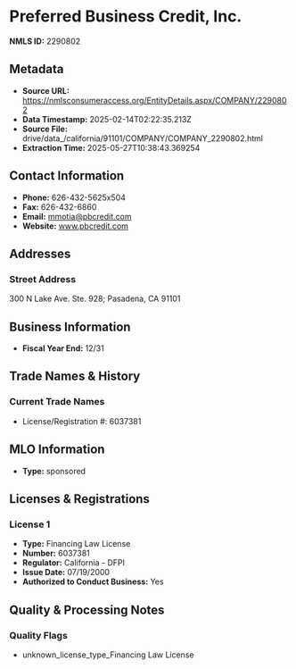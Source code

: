 # Preferred Business Credit, Inc.

**NMLS ID:** 2290802

## Metadata
- **Source URL:** https://nmlsconsumeraccess.org/EntityDetails.aspx/COMPANY/2290802
- **Data Timestamp:** 2025-02-14T02:22:35.213Z
- **Source File:** drive/data_/california/91101/COMPANY/COMPANY_2290802.html
- **Extraction Time:** 2025-05-27T10:38:43.369254

## Contact Information
- **Phone:** 626-432-5625x504
- **Fax:** 626-432-6860
- **Email:** mmotia@pbcredit.com
- **Website:** www.pbcredit.com

## Addresses
### Street Address
300 N Lake Ave. Ste. 928; Pasadena, CA 91101

## Business Information
- **Fiscal Year End:** 12/31

## Trade Names & History
### Current Trade Names
- License/Registration #: 6037381

## MLO Information
- **Type:** sponsored

## Licenses & Registrations

### License 1
- **Type:** Financing Law License
- **Number:** 6037381
- **Regulator:** California - DFPI
- **Issue Date:** 07/19/2000
- **Authorized to Conduct Business:** Yes

## Quality & Processing Notes
### Quality Flags
- unknown_license_type_Financing Law License

